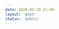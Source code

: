 ```yaml
---
date: 2020-03-20 21:00
layout: 'post'
status: 'public'
---
```


<audio co src="https://drive.vernallove.com/Oxford%20Bookworm/Unarchiver/%E7%89%9B%E6%B4%A5%E4%B9%A6%E8%99%AB%E7%AC%AC1%E7%BA%A7%E4%B8%8A%28MP3%2B%E6%96%87%E6%9C%AC%29/1A_01.%E7%88%B1%E6%83%85%E4%B8%8E%E9%87%91%E9%92%B1/1%20Chapter%201.mp3"></audio>